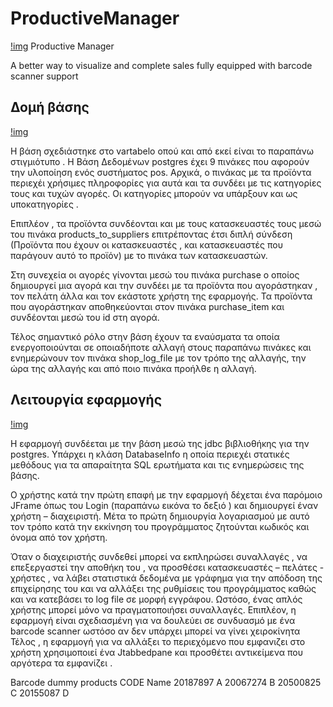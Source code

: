 # ProductiveManager

 








[!img](imm.png)
Productive Manager

A better way to visualize and complete sales
fully equipped with barcode scanner support
		





## Δομή βάσης
[!img](im2.png)

Η βάση σχεδιάστηκε στο vartabelo οπού και από εκεί είναι το παραπάνω στιγμιότυπο .
Η Βάση Δεδομένων postgres έχει 9 πινάκες που αφορούν την υλοποίηση ενός συστήματος pos. Αρχικά, ο πινάκας με τα προϊόντα περιεχέι χρήσιμες πληροφορίες για αυτά και τα συνδέει με τις κατηγορίες τους και τυχών αγορές. Οι κατηγορίες μπορούν να υπάρξουν και ως υποκατηγορίες .

Επιπλέον , τα προϊόντα συνδέονται και με τους κατασκευαστές τους μεσώ του πινάκα products_to_suppliers επιτρέποντας έτσι διπλή σύνδεση (Προϊόντα που έχουν οι κατασκευαστές , και κατασκευαστές που παράγουν αυτό το προϊόν) με το πινάκα των κατασκευαστών.

Στη συνεχεία οι αγορές γίνονται μεσώ του πινάκα purchase ο οποίος δημιουργεί μια αγορά και την συνδέει με τα προϊόντα που αγοράστηκαν , τον πελάτη άλλα και τον εκάστοτε χρήστη της εφαρμογής. Τα προϊόντα που αγοράστηκαν αποθηκεύονται στον πινάκα purchase_item και συνδέονται μεσώ του id στη αγορά.

Τέλος σημαντικό ρόλο στην βάση έχουν τα εναύσματα τα οποία ενεργοποιούνται σε οποιαδήποτε αλλαγή στους παραπάνω πινάκες και ενημερώνουν τον πινάκα shop_log_file με τον τρόπο της αλλαγής, την ώρα της αλλαγής και από ποιο πινάκα προήλθε η αλλαγή.








## Λειτουργία εφαρμογής
 [!img](im1.png)
 
 
Η εφαρμογή συνδέεται με την βάση μεσώ της jdbc βιβλιοθήκης για την postgres. Υπάρχει η κλάση DatabaseInfo η οποία περιεχέι  στατικές μεθόδους για τα απαραίτητα SQL ερωτήματα και τις ενημερώσεις της βάσης.

Ο χρήστης κατά την πρώτη επαφή με την εφαρμογή δέχεται ένα   παρόμοιο JFrame όπως του Login (παραπάνω εικόνα το δεξιό ) και δημιουργεί έναν χρήστη – διαχειριστή. Μέτα το πρώτη δημιουργία λογαριασμού με αυτό τον τρόπο κατά την εκκίνηση του προγράμματος ζητούνται κωδικός και όνομα από τον χρήστη.

Όταν ο διαχειριστής συνδεθεί μπορεί να εκπληρώσει συναλλαγές , να επεξεργαστεί την αποθήκη του , να προσθέσει κατασκευαστές – πελάτες  - χρήστες  , να λάβει στατιστικά δεδομένα με γράφημα για την απόδοση της επιχείρησης του και να αλλάξει της ρυθμίσεις του προγράμματος καθώς και να κατεβάσει το log file σε μορφή εγγράφου.
Ωστόσο, ένας απλός χρήστης μπορεί μόνο να πραγματοποιήσει συναλλαγές.
Επιπλέον, η εφαρμογή είναι σχεδιασμένη για να δουλεύει σε συνδυασμό με ένα barcode scanner ωστόσο αν δεν υπάρχει μπορεί να γίνει χειροκίνητα 
Τέλος , η εφαρμογή για να αλλάξει το περιεχόμενο που εμφανιζει στο χρήστη χρησιμοποιεί ένα Jtabbedpane και προσθέτει αντικείμενα που αργότερα τα εμφανίζει .

Barcode dummy products
CODE		     Name
20187897	 		A
20067274 		B
20500825			C
20155087			D

